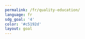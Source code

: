 ```yaml
---
permalink: /fr/quality-education/
language: fr
sdg_goal: '4'
color: '#c5192d'
layout: goal
---
```


